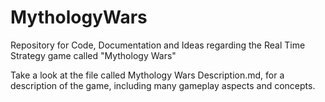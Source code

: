 # MythologyWars
Repository for Code, Documentation and Ideas regarding the Real Time Strategy game called "Mythology Wars"


Take a look at the file called Mythology Wars Description.md, for a description of the game, including many gameplay aspects and concepts.
